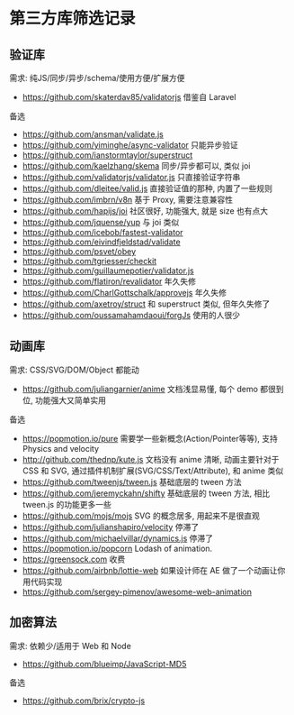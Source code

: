 # 第三方库筛选记录

## 验证库

需求: 纯JS/同步/异步/schema/使用方便/扩展方便
* https://github.com/skaterdav85/validatorjs 借鉴自 Laravel

备选
* https://github.com/ansman/validate.js
* https://github.com/yiminghe/async-validator 只能异步验证
* https://github.com/ianstormtaylor/superstruct
* https://github.com/kaelzhang/skema 同步/异步都可以, 类似 joi
* https://github.com/validatorjs/validator.js 只直接验证字符串
* https://github.com/dleitee/valid.js 直接验证值的那种, 内置了一些规则
* https://github.com/imbrn/v8n 基于 Proxy, 需要注意兼容性
* https://github.com/hapijs/joi 社区很好, 功能强大, 就是 size 也有点大
* https://github.com/jquense/yup 与 joi 类似
* https://github.com/icebob/fastest-validator
* https://github.com/eivindfjeldstad/validate
* https://github.com/psvet/obey
* https://github.com/tgriesser/checkit
* https://github.com/guillaumepotier/validator.js
* https://github.com/flatiron/revalidator 年久失修
* https://github.com/CharlGottschalk/approvejs 年久失修
* https://github.com/axetroy/struct 和 superstruct 类似, 但年久失修了
* https://github.com/oussamahamdaoui/forgJs 使用的人很少

## 动画库

需求: CSS/SVG/DOM/Object 都能动
* https://github.com/juliangarnier/anime 文档浅显易懂, 每个 demo 都很到位, 功能强大又简单实用

备选
* https://popmotion.io/pure 需要学一些新概念(Action/Pointer等等), 支持 Physics and velocity
* http://github.com/thednp/kute.js 文档没有 anime 清晰, 动画主要针对于 CSS 和 SVG, 通过插件机制扩展(SVG/CSS/Text/Attribute), 和 anime 类似
* https://github.com/tweenjs/tween.js 基础底层的 tween 方法
* https://github.com/jeremyckahn/shifty 基础底层的 tween 方法, 相比 tween.js 的功能更多一些
* https://github.com/mojs/mojs SVG 的概念居多, 用起来不是很直观
* https://github.com/julianshapiro/velocity 停滞了
* https://github.com/michaelvillar/dynamics.js 停滞了
* https://popmotion.io/popcorn Lodash of animation.
* https://greensock.com 收费
* https://github.com/airbnb/lottie-web 如果设计师在 AE 做了一个动画让你用代码实现
* https://github.com/sergey-pimenov/awesome-web-animation

## 加密算法

需求: 依赖少/适用于 Web 和 Node
* https://github.com/blueimp/JavaScript-MD5

备选
* https://github.com/brix/crypto-js